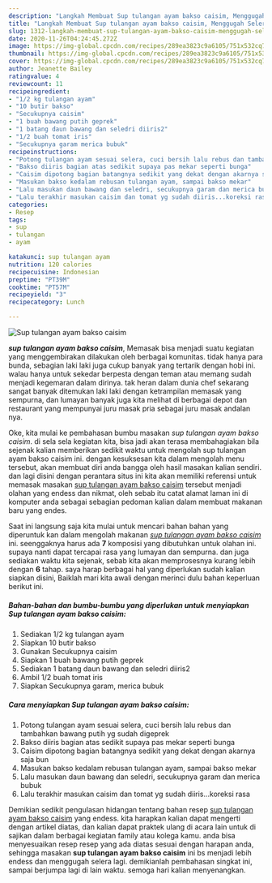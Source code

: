 ```yaml
---
description: "Langkah Membuat Sup tulangan ayam bakso caisim, Menggugah Selera"
title: "Langkah Membuat Sup tulangan ayam bakso caisim, Menggugah Selera"
slug: 1312-langkah-membuat-sup-tulangan-ayam-bakso-caisim-menggugah-selera
date: 2020-11-26T04:24:45.272Z
image: https://img-global.cpcdn.com/recipes/289ea3823c9a6105/751x532cq70/sup-tulangan-ayam-bakso-caisim-foto-resep-utama.jpg
thumbnail: https://img-global.cpcdn.com/recipes/289ea3823c9a6105/751x532cq70/sup-tulangan-ayam-bakso-caisim-foto-resep-utama.jpg
cover: https://img-global.cpcdn.com/recipes/289ea3823c9a6105/751x532cq70/sup-tulangan-ayam-bakso-caisim-foto-resep-utama.jpg
author: Jeanette Bailey
ratingvalue: 4
reviewcount: 11
recipeingredient:
- "1/2 kg tulangan ayam"
- "10 butir bakso"
- "Secukupnya caisim"
- "1 buah bawang putih geprek"
- "1 batang daun bawang dan seledri diiris2"
- "1/2 buah tomat iris"
- "Secukupnya garam merica bubuk"
recipeinstructions:
- "Potong tulangan ayam sesuai selera, cuci bersih lalu rebus dan tambahkan bawang putih yg sudah digeprek"
- "Bakso diiris bagian atas sedikit supaya pas mekar seperti bunga"
- "Caisim dipotong bagian batangnya sedikit yang dekat dengan akarnya saja bun"
- "Masukan bakso kedalam rebusan tulangan ayam, sampai bakso mekar"
- "Lalu masukan daun bawang dan seledri, secukupnya garam dan merica bubuk"
- "Lalu terakhir masukan caisim dan tomat yg sudah diiris...koreksi rasa"
categories:
- Resep
tags:
- sup
- tulangan
- ayam

katakunci: sup tulangan ayam 
nutrition: 120 calories
recipecuisine: Indonesian
preptime: "PT39M"
cooktime: "PT57M"
recipeyield: "3"
recipecategory: Lunch

---
```



![Sup tulangan ayam bakso caisim](https://img-global.cpcdn.com/recipes/289ea3823c9a6105/751x532cq70/sup-tulangan-ayam-bakso-caisim-foto-resep-utama.jpg)

<b><i>sup tulangan ayam bakso caisim</i></b>, Memasak bisa menjadi suatu kegiatan yang menggembirakan dilakukan oleh berbagai komunitas. tidak hanya para bunda, sebagian laki laki juga cukup banyak yang tertarik dengan hobi ini. walau hanya untuk sekedar berpesta dengan teman atau memang sudah menjadi kegemaran dalam dirinya. tak heran dalam dunia chef sekarang sangat banyak ditemukan laki laki dengan ketrampilan memasak yang sempurna, dan lumayan banyak juga kita melihat di berbagai depot dan restaurant yang mempunyai juru masak pria sebagai juru masak andalan nya.



Oke, kita mulai ke pembahasan bumbu masakan <i>sup tulangan ayam bakso caisim</i>. di sela sela kegiatan kita, bisa jadi akan terasa membahagiakan bila sejenak kalian memberikan sedikit waktu untuk mengolah sup tulangan ayam bakso caisim ini. dengan kesuksesan kita dalam mengolah menu tersebut, akan membuat diri anda bangga oleh hasil masakan kalian sendiri. dan lagi disini dengan perantara situs ini kita akan memiliki referensi untuk memasak masakan <u>sup tulangan ayam bakso caisim</u> tersebut menjadi olahan yang endess dan nikmat, oleh sebab itu catat alamat laman ini di komputer anda sebagai sebagian pedoman kalian dalam membuat makanan baru yang endes.


Saat ini langsung saja kita mulai untuk mencari bahan bahan yang diperuntuk kan dalam mengolah makanan <u><i>sup tulangan ayam bakso caisim</i></u> ini. seenggaknya harus ada <b>7</b> komposisi yang dibutuhkan untuk olahan ini. supaya nanti dapat tercapai rasa yang lumayan dan sempurna. dan juga sediakan waktu kita sejenak, sebab kita akan memprosesnya kurang lebih dengan <b>6</b> tahap. saya harap berbagai hal yang diperlukan sudah kalian siapkan disini, Baiklah mari kita awali dengan merinci dulu bahan keperluan berikut ini.

<!--inarticleads1-->

##### Bahan-bahan dan bumbu-bumbu yang diperlukan untuk menyiapkan Sup tulangan ayam bakso caisim:

1. Sediakan 1/2 kg tulangan ayam
1. Siapkan 10 butir bakso
1. Gunakan Secukupnya caisim
1. Siapkan 1 buah bawang putih geprek
1. Sediakan 1 batang daun bawang dan seledri diiris2
1. Ambil 1/2 buah tomat iris
1. Siapkan Secukupnya garam, merica bubuk




<!--inarticleads2-->

##### Cara menyiapkan Sup tulangan ayam bakso caisim:

1. Potong tulangan ayam sesuai selera, cuci bersih lalu rebus dan tambahkan bawang putih yg sudah digeprek
1. Bakso diiris bagian atas sedikit supaya pas mekar seperti bunga
1. Caisim dipotong bagian batangnya sedikit yang dekat dengan akarnya saja bun
1. Masukan bakso kedalam rebusan tulangan ayam, sampai bakso mekar
1. Lalu masukan daun bawang dan seledri, secukupnya garam dan merica bubuk
1. Lalu terakhir masukan caisim dan tomat yg sudah diiris...koreksi rasa




Demikian sedikit pengulasan hidangan tentang bahan resep <u>sup tulangan ayam bakso caisim</u> yang endess. kita harapkan kalian dapat mengerti dengan artikel diatas, dan kalian dapat praktek ulang di acara lain untuk di sajikan dalam berbagai kegiatan family atau kolega kamu. anda bisa menyesuaikan resep resep yang ada diatas sesuai dengan harapan anda, sehingga masakan <b>sup tulangan ayam bakso caisim</b> ini bs menjadi lebih endess dan menggugah selera lagi. demikianlah pembahasan singkat ini, sampai berjumpa lagi di lain waktu. semoga hari kalian menyenangkan.
